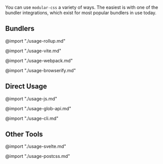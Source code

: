 You can use `modular-css` a variety of ways. The easiest is with one of the bundler integrations, which exist for most popular bundlers in use today.

## Bundlers

@import "./usage-rollup.md"

@import "./usage-vite.md"

@import "./usage-webpack.md"

@import "./usage-browserify.md"

## Direct Usage

@import "./usage-js.md"

@import "./usage-glob-api.md"

@import "./usage-cli.md"

## Other Tools

@import "./usage-svelte.md"

@import "./usage-postcss.md"
